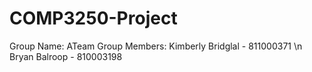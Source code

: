 # COMP3250-Project
Group Name: ATeam
Group Members: 
Kimberly Bridglal - 811000371 \n
Bryan Balroop - 810003198
